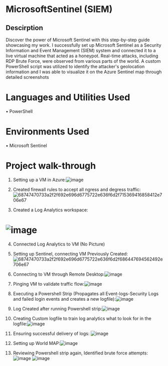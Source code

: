 # MicrosoftSentinel (SIEM)
## Descirption
Discover the power of Microsoft Sentinel with this step-by-step guide showcasing my work. I successfully set up Microsoft Sentinel as a Security Information and Event Management (SIEM) system and connected it to a live virtual machine that acted as a honeypot. Real-time attacks, including RDP Brute Force, were observed from various parts of the world. A custom PowerShell script was utilized to identify the attacker's geolocation information and I was able to visualize it on the Azure Sentinel map through detailed screenshots
# Languages and Utilities Used
• PowerShell
# Environments Used 
• Microsoft Sentinel
# Project walk-through
1. Setting up a VM in Azure:![image](https://github.com/ShaneAlves/Microsoft-Sentinel-SIEM-Homelab/assets/111554296/d13fd193-cab7-45c2-8425-df3068a967a4)


2. Created firewall rules to accept all ngress and degress traffic:![68747470733a2f2f692e696d6775722e636f6d2f715369416858412e706e67](https://github.com/ShaneAlves/Microsoft-Sentinel-SIEM-Homelab/assets/111554296/dac34f1a-4ce4-4440-89f5-e29a9eca1358)

3. Created a Log Analytics workspace:
 # ![image](https://github.com/ShaneAlves/Microsoft-Sentinel-SIEM-Homelab/assets/111554296/ddbb774a-b656-465a-b526-2b8f8e228f8b)

4. Connected Log Analytics to VM (No Picture)

5. Setting up Sentinel, connecting VM Previously Created:![68747470733a2f2f692e696d6775722e636f6d2f686447694562492e706e67](https://github.com/ShaneAlves/Microsoft-Sentinel-SIEM-Homelab/assets/111554296/b8474b1d-bb4e-4c49-a060-30a94377f083)

6. Connecting to VM through Remote Desktop:![image](https://github.com/ShaneAlves/Microsoft-Sentinel-SIEM-Homelab/assets/111554296/dd3707d2-9c65-422e-b4e3-d8e3135eeddb)

7. Pinging VM to validate traffic flow:![image](https://github.com/ShaneAlves/Microsoft-Sentinel-SIEM-Homelab/assets/111554296/6c5247d3-a1d3-4a47-b7ca-8fb71d470f9a)

8. Executing a Powershell Strip (Propagates all Event-logs-Security Logs and failed login events and creates a new logfile):![image](https://github.com/ShaneAlves/Microsoft-Sentinel-SIEM-Homelab/assets/111554296/9621a329-e7a3-4e8b-b80e-667192927c09)

9. Log Created after running Powershell strip:![image](https://github.com/ShaneAlves/Microsoft-Sentinel-SIEM-Homelab/assets/111554296/4e234e24-e60f-4084-81d0-218a12f70e42)

10. Creating Custom logfile to train log analytics what to look for in the logfile:![image](https://github.com/ShaneAlves/Microsoft-Sentinel-SIEM-Homelab/assets/111554296/0a0124e7-8c24-43e2-addf-af7494dbc932)

11. Ensuring successful delivery of logs: ![image](https://github.com/ShaneAlves/Microsoft-Sentinel-SIEM-Homelab/assets/111554296/2e014d77-1472-4857-8e45-2626f8f7f78d)

12. Setting up World MAP:![image](https://github.com/ShaneAlves/Microsoft-Sentinel-SIEM-Homelab/assets/111554296/09fc7a03-2bb5-40bd-8fb0-b1c24e0bc88b)

13. Reviewing Powershell strip again, Identified brute force attempts:![image](https://github.com/ShaneAlves/Microsoft-Sentinel-SIEM-Homelab/assets/111554296/7973781e-955b-48f3-84a8-fdead5db5444)
![image](https://github.com/ShaneAlves/Microsoft-Sentinel-SIEM-Homelab/assets/111554296/7bc95a73-1ae7-4785-9dda-6e53fdf17d84)
